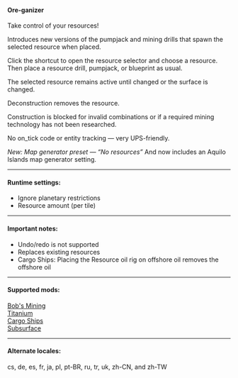 #### Ore-ganizer

Take control of your resources!

Introduces new versions of the pumpjack and mining drills that spawn the selected resource when placed.

Click the shortcut to open the resource selector and choose a resource.  
Then place a resource drill, pumpjack, or blueprint as usual.

The selected resource remains active until changed or the surface is changed.

Deconstruction removes the resource.

Construction is blocked for invalid combinations or if a required mining technology has not been researched.

No on_tick code or entity tracking — very UPS-friendly.

*New: Map generator preset — “No resources”*
And now includes an Aquilo Islands map generator setting.  

---

#### Runtime settings:
* Ignore planetary restrictions  
* Resource amount (per tile)

---

#### Important notes:
* Undo/redo is not supported  
* Replaces existing resources  
* Cargo Ships: Placing the Resource oil rig on offshore oil removes the offshore oil

---

#### Supported mods:
[Bob's Mining](https://mods.factorio.com/mod/bobmining)  
[Titanium](https://mods.factorio.com/mod/bztitanium)  
[Cargo Ships](https://mods.factorio.com/mod/cargo-ships)  
[Subsurface](https://mods.factorio.com/mod/Subsurface)

---

#### Alternate locales:  
cs, de, es, fr, ja, pl, pt-BR, ru, tr, uk, zh-CN, and zh-TW
